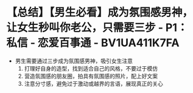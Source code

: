 # 【总结】【男生必看】成为氛围感男神，让女生秒叫你老公，只需要三步 - P1：私信 - 恋爱百事通 - BV1UA411K7FA

-   男生需要通过三步成为氛围感男神，吸引女生注意
    1.  打理好自身的造型，找到适合自己的风格，不要过于模仿
    2.  营造氛围感的朋友圈，拍具有氛围感的照片，配上好文案
    3.  注意分寸感，避免过于激动或越界的言语，展现真正的关心